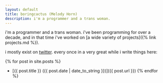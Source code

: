 ```yaml
---
layout: default
title: boringcactus (Melody Horn)
description: i'm a programmer and a trans woman.
---
```


i'm a programmer and a trans woman.
i've been programming for over a decade, and in that time i've worked on [a wide variety of projects]({% link projects.md %}).

i mostly exist on [twitter](https://twitter.com/boring_cactus).
every once in a very great while i write things here:

{% for post in site.posts %}
- [{{ post.title }} ({{ post.date | date_to_string }})]({{ post.url }})
{% endfor %}
